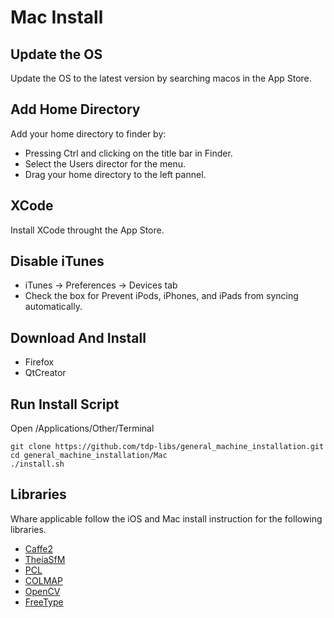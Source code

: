  # Mac Install

## Update the OS 
Update the OS to the latest version by searching macos in the App Store.

## Add Home Directory 
Add your home directory to finder by:
* Pressing Ctrl and clicking on the title bar in Finder.
* Select the Users director for the menu.
* Drag your home directory to the left pannel.


## XCode
Install XCode throught the App Store.

## Disable iTunes
* iTunes -> Preferences -> Devices tab 
* Check the box for Prevent iPods, iPhones, and iPads from syncing automatically.

## Download And Install
* Firefox
* QtCreator

## Run Install Script
Open /Applications/Other/Terminal
```
git clone https://github.com/tdp-libs/general_machine_installation.git
cd general_machine_installation/Mac
./install.sh

```

## Libraries
Whare applicable follow the iOS and Mac install instruction for the following libraries.
* [Caffe2](https://github.com/tdp-libs/tp_pipeline_caffe2#building-caffe2-ios)
* [TheiaSfM](https://github.com/tdp-libs/tp_pipeline_theia#building-theia-ios)
* [PCL](https://github.com/tdp-libs/tp_pipeline_pcl)
* [COLMAP](https://github.com/tdp-libs/tp_pipeline_colmap)
* [OpenCV](https://github.com/tdp-libs/tp_pipeline_opencv)
* [FreeType](https://github.com/tdp-libs/tp_maps_freetype#osx-installation)
